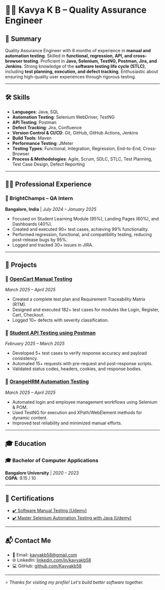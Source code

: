 # 👩‍💻 Kavya K B – Quality Assurance Engineer

## 🧾 Summary

Quality Assurance Engineer with 6 months of experience in **manual and automation testing**. Skilled in **functional, regression, API, and cross-browser testing**. Proficient in **Java, Selenium, TestNG, Postman, Jira, and Jenkins**. Strong knowledge of the **software testing life cycle (STLC)**, including **test planning, execution, and defect tracking**. Enthusiastic about ensuring high-quality user experiences through rigorous testing.

---

## 🛠️ Skills

- **Languages**: Java, SQL  
- **Automation Testing**: Selenium WebDriver, TestNG  
- **API Testing**: Postman  
- **Defect Tracking**: Jira, Confluence  
- **Version Control & CI/CD**: Git, GitHub, GitHub Actions, Jenkins  
- **Build Tools**: Maven  
- **Performance Testing**: JMeter  
- **Testing Types**: Functional, Integration, Regression, End-to-End, Cross-Browser  
- **Process & Methodologies**: Agile, Scrum, SDLC, STLC, Test Planning, Test Case Design, Defect Reporting  

---

## 🧑‍💼 Professional Experience

### 🌟 BrightChamps – QA Intern  
**Bangalore, India** | *July 2024 – January 2025*

- Focused on Student Learning Module (95%), Landing Pages (60%), and Dashboards (40%).
- Created and executed 90+ test cases, achieving 99% functionality.
- Performed regression, functional, and compatibility testing, reducing post-release bugs by 95%.
- Logged and tracked 30+ issues in JIRA.

---

## 📁 Projects

### 🔹 [OpenCart Manual Testing](https://github.com/Kavyakb58/OpenCart_ManualTesting/)
*March 2025 – April 2025*

- Created a complete test plan and Requirement Traceability Matrix (RTM).
- Designed and executed 182+ test cases for modules like Login, Register, Cart, Checkout.
- Logged 10+ defects with severity classification.

### 🔹 [Student API Testing using Postman](https://github.com/Kavyakb58/Student_Dummy_API_Postman)
*February 2025 – March 2025*

- Developed 5+ test cases to verify response accuracy and payload consistency.
- Automated 15+ requests with pre-request and post-response scripts.
- Validated status codes, headers, cookies, and response bodies.

### 🔹 [OrangeHRM Automation Testing](https://github.com/Kavyakb58/Orangehrm-Automation)
*March 2025 – April 2025*

- Automated login and employee management workflows using Selenium & POM.
- Used TestNG for execution and XPath/WebElement methods for dynamic content.
- Improved test reliability and minimized manual efforts.

---

## 🎓 Education

### 🎓 Bachelor of Computer Applications  
**Bangalore University** | *2020 – 2023*  
**CGPA**: 9.15 / 10

---

## 🏅 Certifications

- [✔️ Software Manual Testing (Udemy)](https://www.udemy.com/certificate/UC-c1de5f46-178d-45ca-8d28-3409273b4bcc/)  
- [✔️ Master Selenium Automation Testing with Java (Udemy)](https://ude.my/UC-bbd83945-0ff8-493d-81c8-e458efdcc32f)

---

## 📬 Contact Me

- 📧 Email: [kavyakb58@gmail.com](mailto:kavyakb58@gmail.com)  
- 🌐 LinkedIn: [linkedin.com/in/kavyakb58](https://linkedin.com/in/kavyakb58)  
- 💻 GitHub: [github.com/Kavyakb58](https://github.com/Kavyakb58)

---

⭐ *Thanks for visiting my profile! Let's build better software together.*  
